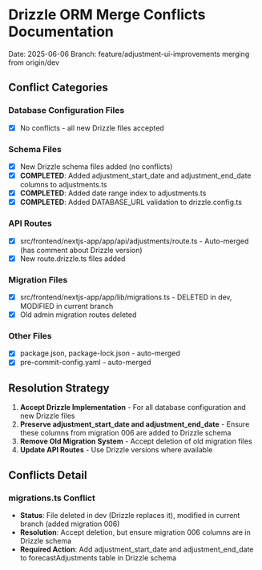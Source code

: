 # Drizzle ORM Merge Conflicts Documentation

Date: 2025-06-06
Branch: feature/adjustment-ui-improvements merging from origin/dev

## Conflict Categories

### Database Configuration Files
- [x] No conflicts - all new Drizzle files accepted

### Schema Files
- [x] New Drizzle schema files added (no conflicts)
- [x] **COMPLETED**: Added adjustment_start_date and adjustment_end_date columns to adjustments.ts
- [x] **COMPLETED**: Added date range index to adjustments.ts
- [x] **COMPLETED**: Added DATABASE_URL validation to drizzle.config.ts

### API Routes
- [x] src/frontend/nextjs-app/app/api/adjustments/route.ts - Auto-merged (has comment about Drizzle version)
- [x] New route.drizzle.ts files added

### Migration Files
- [x] src/frontend/nextjs-app/app/lib/migrations.ts - DELETED in dev, MODIFIED in current branch
- [x] Old admin migration routes deleted

### Other Files
- [x] package.json, package-lock.json - auto-merged
- [x] pre-commit-config.yaml - auto-merged

## Resolution Strategy

1. **Accept Drizzle Implementation** - For all database configuration and new Drizzle files
2. **Preserve adjustment_start_date and adjustment_end_date** - Ensure these columns from migration 006 are added to Drizzle schema
3. **Remove Old Migration System** - Accept deletion of old migration files
4. **Update API Routes** - Use Drizzle versions where available

## Conflicts Detail

### migrations.ts Conflict
- **Status**: File deleted in dev (Drizzle replaces it), modified in current branch (added migration 006)
- **Resolution**: Accept deletion, but ensure migration 006 columns are in Drizzle schema
- **Required Action**: Add adjustment_start_date and adjustment_end_date to forecastAdjustments table in Drizzle schema

